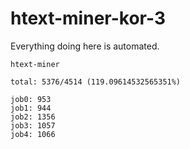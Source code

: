 # htext-miner-kor-3

Everything doing here is automated.

```
htext-miner

total: 5376/4514 (119.09614532565351%)

job0: 953
job1: 944
job2: 1356
job3: 1057
job4: 1066
```